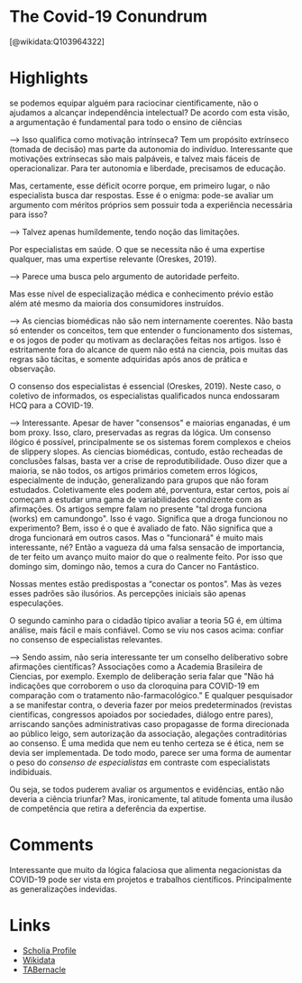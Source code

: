 
The Covid-19 Conundrum
======================
  
  [@wikidata:Q103964322]  

# Highlights

se podemos equipar alguém para raciocinar cientificamente, não o ajudamos a alcançar independência intelectual? De acordo com esta visão, a argumentação é fundamental para todo o ensino de ciências

  --> Isso qualifica como motivação intrínseca? Tem um propósito extrínseco (tomada de decisão) mas parte da autonomia do indivíduo. Interessante que motivações extrínsecas são mais palpáveis, e talvez mais fáceis de operacionalizar. Para ter autonomia e liberdade, precisamos de educação.


Mas, certamente, esse déficit ocorre porque, em primeiro lugar, o não especialista busca dar respostas. Esse é o enigma: pode-se avaliar um argumento com méritos próprios sem possuir toda a experiência necessária para isso?

  --> Talvez apenas humildemente, tendo noção das limitações. 

Por especialistas em saúde. O que se necessita não é uma expertise qualquer, mas uma expertise relevante (Oreskes, 2019).

  --> Parece uma busca pelo argumento de autoridade perfeito.

Mas esse nível de especialização médica e conhecimento prévio estão além até mesmo da maioria dos consumidores instruídos.

  --> As ciencias biomédicas não são nem internamente coerentes. Não basta só entender os conceitos, tem que entender o funcionamento dos sistemas, e os jogos de poder qu motivam as declarações feitas nos artigos. Isso é estritamente fora do alcance de quem não está na ciencia, pois muitas das regras são tácitas, e somente adquiridas após anos de prática e observação. 

O consenso dos especialistas é essencial (Oreskes, 2019). Neste caso, o coletivo de informados, os especialistas qualificados nunca endossaram HCQ para a COVID-19. 

  --> Interessante. Apesar de haver "consensos" e maiorias enganadas, é um bom proxy. Isso, claro, preservadas as regras da lógica. Um consenso ilógico é possível, principalmente se os sistemas forem complexos e cheios de slippery slopes. As ciencias biomédicas, contudo, estão recheadas de conclusões falsas, basta ver a crise de reprodutibilidade. Ouso dizer que a maioria, se não todos, os artigos primários cometem erros lógicos, especialmente de indução, generalizando para grupos que não foram estudados. Coletivamente eles podem até, porventura, estar certos, pois aí começam a estudar uma gama de variabilidades condizente com as afirmações. 
  Os artigos sempre falam no presente "tal droga funciona (works) em camundongo". Isso é vago. Significa que a droga funcionou no experimento? Bem, isso é o que é avaliado de fato. Não significa que a droga funcionará em outros casos. Mas o "funcionará" é muito mais interessante, né? Então a vagueza dá uma falsa sensacão de importancia, de ter feito um avanço muito maior do que o realmente feito. Por isso que domingo sim, domingo não, temos a cura do Cancer no Fantástico. 

Nossas mentes estão predispostas a “conectar os pontos”. Mas às vezes esses padrões são ilusórios. As percepções iniciais são apenas especulações.

O segundo caminho para o cidadão típico avaliar a teoria 5G é, em última análise, mais fácil e mais confiável. Como se viu nos casos acima: confiar no consenso de especialistas relevantes.

  --> Sendo assim, não seria interessante ter um conselho deliberativo sobre afirmações científicas? Associações como a Academia Brasileira de Ciencias, por exemplo. Exemplo de deliberação seria falar que "Não há indicações que corroborem o uso da cloroquina para COVID-19 em comparação com o tratamento não-farmacológico." E qualquer pesquisador a se manifestar contra, o deveria fazer por meios predeterminados (revistas cientificas, congressos apoiados por sociedades, diálogo entre pares), arriscando sanções administrativas caso propagasse de forma direcionada ao público leigo, sem autorização da associação, alegações contraditórias ao consenso. 
  É uma medida que nem eu tenho certeza se é ética, nem se devia ser implementada. De todo modo, parece ser uma forma de aumentar o peso do _consenso de especialistas_ em contraste com especialistats indibiduais. 

  Ou seja, se todos puderem avaliar os argumentos e evidências, então não deveria a ciência triunfar? Mas, ironicamente, tal atitude fomenta uma ilusão de competência que retira a deferência da expertise.

# Comments

Interessante que muito da lógica falaciosa que alimenta negacionistas da COVID-19 pode ser vista em projetos e trabalhos científicos. Principalmente as generalizações indevidas. 
 
# Links
  
 * [Scholia Profile](https://scholia.toolforge.org/work/Q103964322)  
 * [Wikidata](https://www.wikidata.org/wiki/Q103964322)  
 * [TABernacle](https://tabernacle.toolforge.org/?#/tab/manual/Q103964322/P921%3BP4510)  
